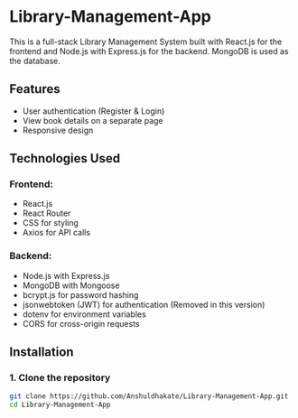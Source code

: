 # Library-Management-App


This is a full-stack Library Management System built with React.js for the frontend and Node.js with Express.js for the backend. MongoDB is used as the database.

## Features

- User authentication (Register & Login)
- View book details on a separate page
- Responsive design

## Technologies Used

### Frontend:
- React.js
- React Router
- CSS for styling
- Axios for API calls

### Backend:
- Node.js with Express.js
- MongoDB with Mongoose
- bcrypt.js for password hashing
- jsonwebtoken (JWT) for authentication (Removed in this version)
- dotenv for environment variables
- CORS for cross-origin requests

## Installation

### 1. Clone the repository
```sh
git clone https://github.com/Anshuldhakate/Library-Management-App.git
cd Library-Management-App
